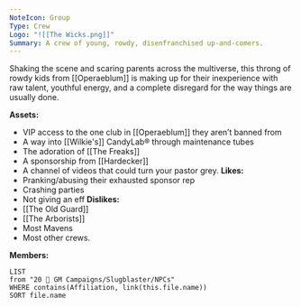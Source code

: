 ```yaml
---
NoteIcon: Group
Type: Crew
Logo: "![[The Wicks.png]]"
Summary: A crew of young, rowdy, disenfranchised up-and-comers.
---
```

Shaking the scene and scaring parents across the multiverse, this throng of rowdy kids from [[Operaeblum]] is making up for their inexperience with raw talent, youthful energy, and a complete disregard for the way things are usually done.

**Assets:**
- VIP access to the one club in [[Operaeblum]] they aren’t banned from
- A way into [[Wilkie's]] CandyLab® through maintenance tubes
- The adoration of [[The Freaks]]
- A sponsorship from [[Hardecker]]
- A channel of videos that could turn your pastor grey.
**Likes:**
- Pranking/abusing their exhausted sponsor rep
- Crashing parties
- Not giving an eff
**Dislikes:**
- [[The Old Guard]]
- [[The Arborists]]
- Most Mavens
- Most other crews.

**Members:**
```dataview
LIST
from "20 🌟 GM Campaigns/Slugblaster/NPCs"
WHERE contains(Affiliation, link(this.file.name))
SORT file.name
```